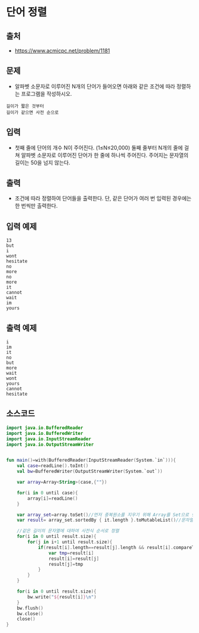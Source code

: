 # 단어 정렬

## 출처

* https://www.acmicpc.net/problem/1181

## 문제

* 알파벳 소문자로 이루어진 N개의 단어가 들어오면 아래와 같은 조건에 따라 정렬하는 프로그램을 작성하시오.

```
길이가 짧은 것부터
길이가 같으면 사전 순으로
```

## 입력

* 첫째 줄에 단어의 개수 N이 주어진다. (1≤N≤20,000) 둘째 줄부터 N개의 줄에 걸쳐 알파벳 소문자로 이루어진 단어가 한 줄에 하나씩 주어진다. 주어지는 문자열의 길이는 50을 넘지 않는다.

## 출력

* 조건에 따라 정렬하여 단어들을 출력한다. 단, 같은 단어가 여러 번 입력된 경우에는 한 번씩만 출력한다.

## 입력 예제

```
13
but
i
wont
hesitate
no
more
no
more
it
cannot
wait
im
yours
```

## 출력 예제

```
i
im
it
no
but
more
wait
wont
yours
cannot
hesitate
```

## 소스코드

```kotlin
import java.io.BufferedReader
import java.io.BufferedWriter
import java.io.InputStreamReader
import java.io.OutputStreamWriter


fun main()=with(BufferedReader(InputStreamReader(System.`in`))){
    val case=readLine().toInt()
    val bw=BufferedWriter(OutputStreamWriter(System.`out`))

    var array=Array<String>(case,{""})

    for(i in 0 until case){
        array[i]=readLine()
    }

    var array_set=array.toSet()//먼저 중복원소를 지우기 위해 Array를 Set으로 변환한다.
    var result= array_set.sortedBy { it.length }.toMutableList()//문자열의 길이대로 정렬

    //같은 길이의 문자열에 대하여 사전식 순서로 정렬
    for(i in 0 until result.size){
        for(j in i+1 until result.size){
            if(result[i].length==result[j].length && result[i].compareTo(result[j])>0){
                var tmp=result[i]
                result[i]=result[j]
                result[j]=tmp
            }
        }
    }

    for(i in 0 until result.size){
        bw.write("${result[i]}\n")
    }
    bw.flush()
    bw.close()
    close()
}
```
